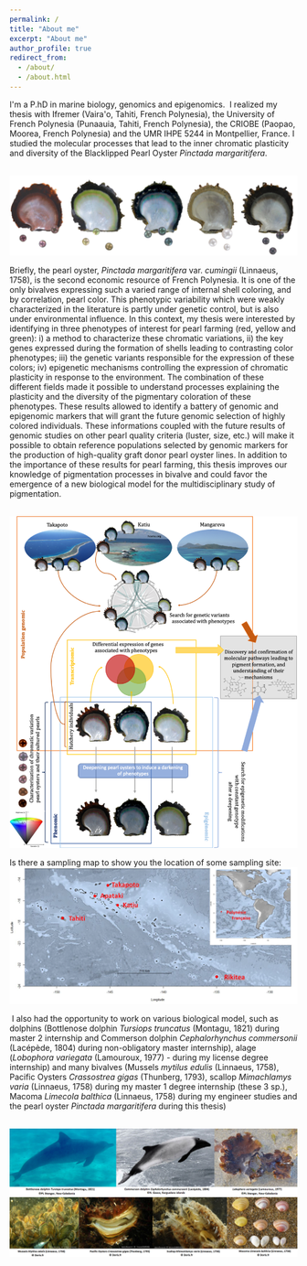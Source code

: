 ```yaml
---
permalink: /
title: "About me"
excerpt: "About me"
author_profile: true
redirect_from: 
  - /about/
  - /about.html
---
```


I'm a P.hD in marine biology, genomics and epigenomics. 
​
I realized my thesis with Ifremer (Vaira'o, Tahiti, French Polynesia), the University of French Polynesia (Punaauia, Tahiti, French Polynesia), the CRIOBE (Paopao, Moorea, French Polynesia) and the UMR IHPE 5244 in Montpellier, France.
I studied the molecular processes that lead to the inner chromatic plasticity and diversity of the Blacklipped Pearl Oyster *Pinctada margaritifera*.

<br/><img src='/images/oysters_pearls.png'>

Briefly, the pearl oyster, *Pinctada margaritifera* var. *cumingii* (Linnaeus, 1758), is the second economic resource of French Polynesia. It is one of the only bivalves expressing such a varied range of internal shell coloring, and by correlation, pearl color. This phenotypic variability which were weakly characterized in the literature is partly under genetic control, but is also under environmental influence. In this context, my thesis were interested by identifying in three phenotypes of interest for pearl farming (red, yellow and green): i) a method to characterize these chromatic variations, ii) the key genes expressed during the formation of shells leading to contrasting color phenotypes; iii) the genetic variants responsible for the expression of these colors; iv) epigenetic mechanisms controlling the expression of chromatic plasticity in response to the environment. The combination of these different fields made it possible to understand processes explaining the plasticity and the diversity of the pigmentary coloration of these phenotypes. These results allowed to identify a battery of genomic and epigenomic markers that will grant the future genomic selection of highly colored individuals. These informations coupled with the future results of genomic studies on other pearl quality criteria (luster, size, etc.) will make it possible to obtain reference populations selected by genomic markers for the production of high-quality graft donor pearl oyster lines. In addition to the importance of these results for pearl farming, this thesis improves our knowledge of pigmentation processes in bivalve and could favor the emergence of a new biological model for the multidisciplinary study of pigmentation.

<br/><img src='/images/resume_thesis_2.png'>

Is there a sampling map to show you the location of some sampling site:
<br/><img src='/images/carte.png'>

​
I also had the opportunity to work on various biological model, such as dolphins (Bottlenose dolphin *Tursiops truncatus* (Montagu, 1821) during master 2 internship and Commerson dolphin *Cephalorhynchus commersonii* (Lacépède, 1804) during non-obligatory master internship),
alage (*Lobophora variegata* (Lamouroux, 1977) - during my license degree internship) and many bivalves (Mussels *mytilus edulis* (Linnaeus, 1758), Pacific Oysters *Crassostrea gigas* (Thunberg, 1793), scallop *Mimachlamys varia* (Linnaeus, 1758) during my master 1 degree internship (these 3 sp.), Macoma *Limecola balthica* (Linnaeus, 1758) during my engineer studies and the pearl oyster *Pinctada margaritifera* during this thesis)

<br/><img src='/images/sea1.png'>
<br/><img src='/images/sea2.png'>
